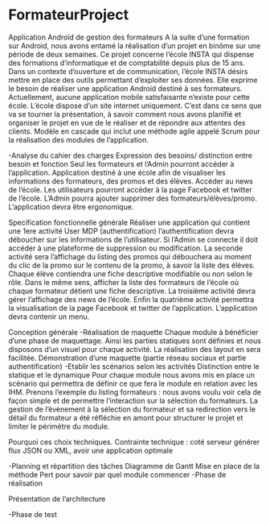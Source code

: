 FormateurProject
================

Application Androïd de gestion des formateurs
A la suite d’une formation sur Android, nous avons entamé la réalisation d’un projet en binôme sur une période de deux semaines.
Ce projet concerne l’école INSTA qui dispense des formations d’informatique et de comptabilité depuis plus de 15 ans.
Dans un contexte d’ouverture et de communication, l’école INSTA désirs mettre en place des outils permettant d’exploiter ses données.
Elle exprime le besoin de réaliser une application Android destiné à ses formateurs. 
Actuellement, aucune application mobile satisfaisante n’existe pour cette école. L’école dispose d’un site internet uniquement. 
C’est dans ce sens que va se tourner la présentation, à savoir comment nous avons planifié et organiser le projet en vue de le réaliser et de répondre aux attentes des clients. 
Modèle en cascade  qui inclut une méthode agile appelé Scrum pour la réalisation des modules de l’application.


-Analyse du cahier des charges Expression des besoins/ distinction entre besoin et fonction
Seul les formateurs et l’Admin pourront accéder à l’application.
Application destiné à une école afin de visualiser les informations des formateurs, des promos et des élèves. 
Accéder au news de l’école. Les utilisateurs pourront accéder à la page Facebook et twitter de l’école.
L’Admin pourra  ajouter  supprimer des formateurs/élèves/promo. 
L’application devra être ergonomique.



Specification fonctionnelle générale
Réaliser une application qui contient une 1ere activité User MDP (authentification) l’authentification devra déboucher sur les informations de l’utilisateur.
Si l’Admin se connecte il doit accéder à une plateforme de suppression ou modification. 
La seconde activité sera l’affichage du listing des promos qui débouchera au moment du clic de la promo sur le contenu de la promo, à savoir la liste des élèves. Chaque élève contiendra une fiche descriptive modifiable ou non selon le rôle. 
Dans le même sens,  afficher la liste des formateurs de l’école où chaque formateur détient une fiche descriptive.
 La troisième activité devra gérer l’affichage des news de l’école.
Enfin la quatrième activité permettra la visualisation de la page Facebook et twitter de l’application.
L’application devra contenir un menu. 

Conception générale 
-Réalisation de maquette
Chaque module à bénéficier d’une phase de maquettage.  Ainsi les parties statiques sont définies et nous disposons d’un visuel pour chaque activité.  La réalisation des layout en sera facilitée. 
Démonstration d’une maquette (partie réseau sociaux et partie authentification) 
-Etablir les scénarios selon les activités
Distinction entre le statique et le dynamique
Pour chaque module nous avons mis en place un scénario qui permettra de définir ce que fera le module en relation avec les IHM. 
Prenons l’exemple du listing formateurs : nous avons voulu voir cela de façon simple et de permettre l’interaction sur la sélection du formateurs. La gestion de l’évènement à la sélection du formateur et sa redirection vers le détail du formateur a été réfléchie en amont pour structurer le projet et limiter le périmètre du module.

Pourquoi ces choix techniques.
Contrainte technique : coté serveur générer flux JSON ou XML, avoir une application optimale

-Planning et répartition des tâches
Diagramme de Gantt
Mise en place de la méthode Pert pour savoir par quel module commencer
-Phase de réalisation 


Présentation de l’architecture

-Phase de test


